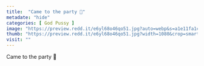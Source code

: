 ```yaml
---
title:  "Came to the party 🤪"
metadate: "hide"
categories: [ God Pussy ]
image: "https://preview.redd.it/e6yl68o46qo51.jpg?auto=webp&s=a1e11fa1c2b053656d67bb7c03c211152adf2856"
thumb: "https://preview.redd.it/e6yl68o46qo51.jpg?width=1080&crop=smart&auto=webp&s=39fc13f23529a22f3d9748f29975b9fb2fcf644b"
visit: ""
---
```

Came to the party 🤪
